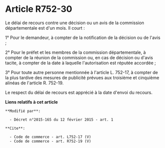 # Article R752-30

Le délai de recours contre une décision ou un avis de la commission départementale est d'un mois. Il court :

1° Pour le demandeur, à compter de la notification de la décision ou de l'avis ;

2° Pour le préfet et les membres de la commission départementale, à compter de la réunion de la commission ou, en cas de
décision ou d'avis tacite, à compter de la date à laquelle l'autorisation est réputée accordée ;

3° Pour toute autre personne mentionnée à l'article L. 752-17, à compter de la plus tardive des mesures de publicité prévues
aux troisième et cinquième alinéas de l'article R. 752-19.

Le respect du délai de recours est apprécié à la date d'envoi du recours.

**Liens relatifs à cet article**

	**Modifié par**:

	  - Décret n°2015-165 du 12 février 2015 - art. 1

	**Cite**:

	  - Code de commerce - art. L752-17 (V)
	  - Code de commerce - art. R752-19 (V)
